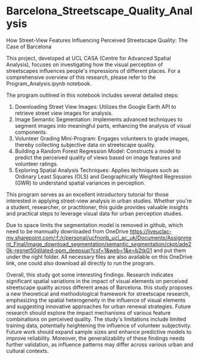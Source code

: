 # Barcelona_Streetscape_Quality_Analysis
How Street-View Features Influencing Perceived Streetscape Quality: The Case of Barcelona

This project, developed at UCL CASA (Centre for Advanced Spatial Analysis), focuses on investigating how the visual perception of streetscapes influences people's impressions of different places. For a comprehensive overview of this research, please refer to the Program_Analysis.ipynb notebook.

The program outlined in this notebook includes several detailed steps:
1. Downloading Street View Images: Utilizes the Google Earth API to retrieve street view images for analysis.
2. Image Semantic Segmentation: Implements advanced techniques to segment images into meaningful parts, enhancing the analysis of visual components.
3. Volunteer Grading Mini-Program: Engages volunteers to grade images, thereby collecting subjective data on streetscape quality.
4. Building a Random Forest Regression Model: Constructs a model to predict the perceived quality of views based on image features and volunteer ratings.
5. Exploring Spatial Analysis Techniques: Applies techniques such as Ordinary Least Squares (OLS) and Geographically Weighted Regression (GWR) to understand spatial variances in perception.

This program serves as an excellent introductory tutorial for those interested in applying street-view analysis in urban studies. Whether you're a student, researcher, or practitioner, this guide provides valuable insights and practical steps to leverage visual data for urban perception studies.

Due to space limits the segmentation model is removed in github, which need to be mannually downloaded from OneDrive https://liveuclac-my.sharepoint.com/:f:/r/personal/ucfnonb_ucl_ac_uk/Documents/Assignment_Final/image_download_segmentation/semantic_segmentation/ckpt/ade20k-resnet50dilated-ppm_deepsup?csf=1&web=1&e=b2tkG1  and put them under the right folder. All necessary files are also available on this OneDrive link, one could also download all directly to run the program.

Overall, this study got some interesting findings. Research indicates significant spatial variations in the impact of visual elements on perceived streetscape quality across different areas of Barcelona. this study proposes a new theoretical and methodological framework for streetscape research, emphasizing the spatial heterogeneity in the influence of visual elements and suggesting innovative approaches for urban renewal strategies. Future research should explore the impact mechanisms of various feature combinations on perceived quality. The study's limitations include limited training data, potentially heightening the influence of volunteer subjectivity. Future work should expand sample sizes and enhance predictive models to improve reliability. Moreover, the generalizability of these findings needs further validation, as influence patterns may differ across various urban and cultural contexts.


